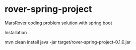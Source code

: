 # rover-spring-project
MarsRover coding problem solution with spring boot

Installation

mvn clean install
java -jar target/rover-spring-project-0.1.0.jar



